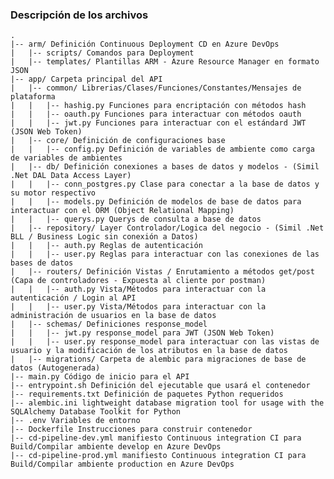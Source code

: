 ### Descripción de los archivos
    .
	|-- arm/ Definición Continuous Deployment CD en Azure DevOps
	|	|-- scripts/ Comandos para Deployment
	|	|-- templates/ Plantillas ARM - Azure Resource Manager en formato JSON
	|-- app/ Carpeta principal del API
	|	|-- common/ Librerias/Clases/Funciones/Constantes/Mensajes de plataforma
	|	|	|-- hashig.py Funciones para encriptación con métodos hash
	|	|	|-- oauth.py Funciones para interactuar con métodos oauth
	|	|	|-- jwt.py Funciones para interactuar con el estándard JWT (JSON Web Token)
	|	|-- core/ Definición de configuraciones base
	|	|	|-- config.py Definición de variables de ambiente como carga de variables de ambientes
	|	|-- db/ Definición conexiones a bases de datos y modelos - (Simil .Net DAL Data Access Layer)
	|	|	|-- conn_postgres.py Clase para conectar a la base de datos y su motor respectivo
	|	|	|-- models.py Definición de modelos de base de datos para interactuar con el ORM (Object Relational Mapping)
	|	|	|-- querys.py Querys de consulta a base de datos
	|	|-- repository/ Layer Controlador/Logica del negocio - (Simil .Net BLL / Business Logic sin conexión a Datos)
	|	|	|-- auth.py Reglas de autenticación
	|	|	|-- user.py Reglas para interactuar con las conexiones de las bases de datos
	|	|-- routers/ Definición Vistas / Enrutamiento a métodos get/post (Capa de controladores - Expuesta al cliente por postman)
	|	|	|-- auth.py Vista/Métodos para interactuar con la autenticación / Login al API
	|	|	|-- user.py Vista/Métodos para interactuar con la administración de usuarios en la base de datos
	|	|-- schemas/ Definiciones response_model
	|	|	|-- jwt.py response_model para JWT (JSON Web Token)
	|	|	|-- user.py response_model para interactuar con las vistas de usuario y la modificación de los atributos en la base de datos
	|	|-- migrations/ Carpeta de alembic para migraciones de base de datos (Autogenerada)
	|-- main.py Código de inicio para el API
	|-- entrypoint.sh Definición del ejecutable que usará el contenedor
	|-- requirements.txt Definición de paquetes Python requeridos
	|-- alembic.ini lightweight database migration tool for usage with the SQLAlchemy Database Toolkit for Python
	|-- .env Variables de entorno
	|-- Dockerfile Instrucciones para construir contenedor
	|-- cd-pipeline-dev.yml manifiesto Continuous integration CI para Build/Compilar ambiente develop en Azure DevOps
	|-- cd-pipeline-prod.yml manifiesto Continuous integration CI para Build/Compilar ambiente production en Azure DevOps
